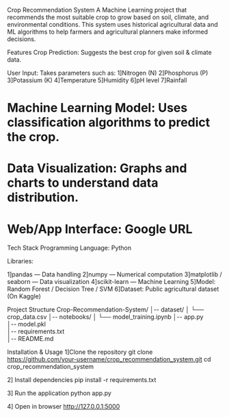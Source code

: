 Crop Recommendation System
A Machine Learning project that recommends the most suitable crop to grow based on soil, climate, and environmental conditions.
This system uses historical agricultural data and ML algorithms to help farmers and agricultural planners make informed decisions.

 Features
Crop Prediction: Suggests the best crop for given soil & climate data.

User Input: Takes parameters such as:
1]Nitrogen (N)
2]Phosphorus (P)
3]Potassium (K)
4]Temperature
5]Humidity
6]pH level
7]Rainfall

# Machine Learning Model: Uses classification algorithms to predict the crop.
# Data Visualization: Graphs and charts to understand data distribution.
# Web/App Interface: Google URL

 Tech Stack
Programming Language: Python 






Libraries:

1]pandas — Data handling
2]numpy — Numerical computation
3]matplotlib / seaborn — Data visualization
4]scikit-learn — Machine Learning
5]Model: Random Forest / Decision Tree / SVM 
6]Dataset: Public agricultural dataset (On Kaggle)

Project Structure
Crop-Recommendation-System/
│-- dataset/
│   └── crop_data.csv
│-- notebooks/
│   └── model_training.ipynb
│-- app.py              
│-- model.pkl           
│-- requirements.txt    
│-- README.md









Installation & Usage
1]Clone the repository
git clone https://github.com/your-username/crop_recommendation_system.git
cd crop_recommendation_system

2] Install dependencies
pip install -r requirements.txt

3] Run the application
python app.py

4] Open in browser
http://127.0.0.1:5000



